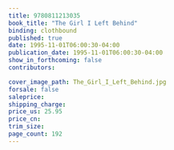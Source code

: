 ```yaml
---
title: 9780811213035
book_title: "The Girl I Left Behind"
binding: clothbound
published: true
date: 1995-11-01T06:00:30-04:00
publication_date: 1995-11-01T06:00:30-04:00
show_in_forthcoming: false
contributors:

cover_image_path: The_Girl_I_Left_Behind.jpg
forsale: false
saleprice:
shipping_charge:
price_us: 25.95
price_cn:
trim_size:
page_count: 192
---
```


